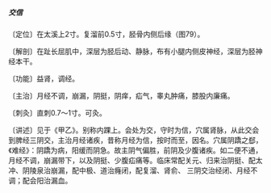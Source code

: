 ##### 交信

〔定位〕在太溪上2寸。复溜前0.5寸，胫骨内侧后缘（图79）。

〔解剖〕在趾长屈肌中，深层为胫后动、静脉，布有小腿内侧皮神经，深层为胫神经本干。

〔功能〕益肾，调经。

〔主治〕月经不调，崩漏，阴挺，阴痒，疝气，睾丸肿痛，膝股内廉痛。

〔刺灸〕直刺0.7〜1寸。可灸。

〔讲述〕见于《甲乙》。别称内踝上。会处为交，守时为信，穴属肾脉，从此交会到脾经三阴交，主治月经诸疾，昔称月经为信，按时而至，因名。穴属阴蹻之郄，《难经》：阴蹻为病，阳缓而阴急。故主阴气偏胜，前阴及少腹诸疾。如二便不通，月经不调，崩漏带下，以及阴挺、少腹疝痛等。临床常配关元、归来治阴挺、配太冲、阴陵泉治崩漏，配中极、道治癃闭，配复溜、肾俞、 三阴交治经闭、月经不调；配会阳治漏血。
